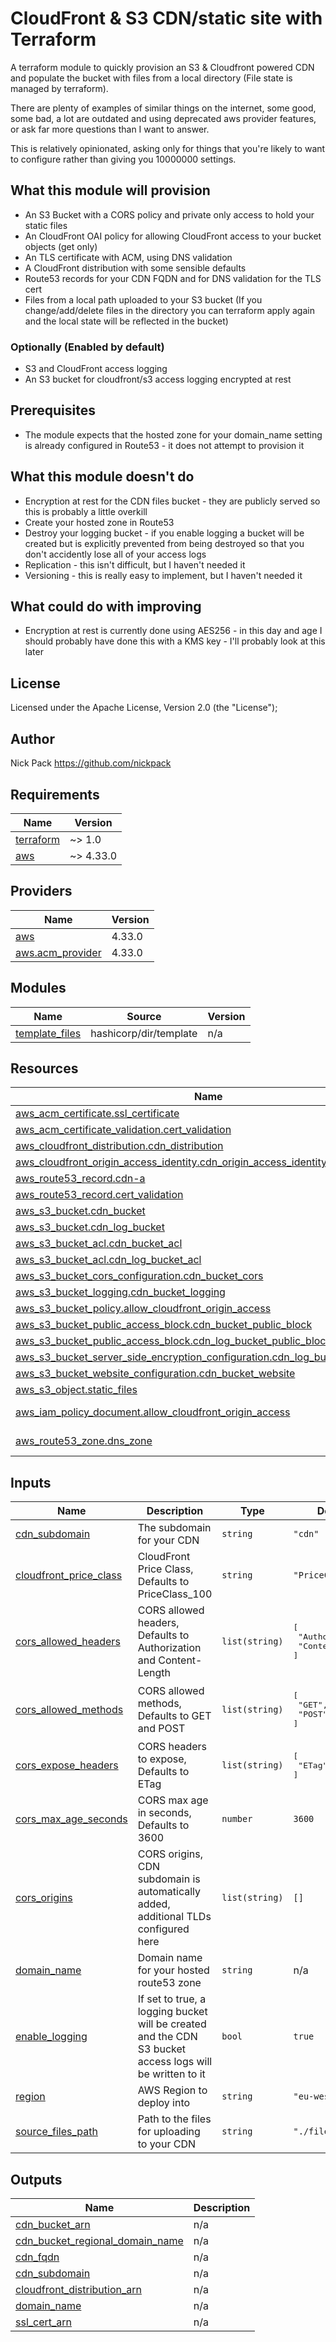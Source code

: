 # CloudFront & S3 CDN/static site with Terraform

A terraform module to quickly provision an S3 & Cloudfront powered CDN and populate the bucket with files from a local directory (File state is managed by terraform).

There are plenty of examples of similar things on the internet, some good, some bad, a lot are outdated and using deprecated aws provider features, or ask far more questions than I want to answer.

This is relatively opinionated, asking only for things that you're likely to want to configure rather than giving you 10000000 settings.

## What this module will provision

* An S3 Bucket with a CORS policy and private only access to hold your static files
* An CloudFront OAI policy for allowing CloudFront access to your bucket objects (get only)
* An TLS certificate with ACM, using DNS validation
* A CloudFront distribution with some sensible defaults
* Route53 records for your CDN FQDN and for DNS validation for the TLS cert
* Files from a local path uploaded to your S3 bucket (If you change/add/delete files in the directory you can terraform apply again and the local state will be reflected in the bucket)

### Optionally (Enabled by default)

* S3 and CloudFront access logging
* An S3 bucket for cloudfront/s3 access logging encrypted at rest

## Prerequisites

* The module expects that the hosted zone for your domain_name setting is already configured in Route53 - it does not attempt to provision it

## What this module doesn't do

* Encryption at rest for the CDN files bucket - they are publicly served so this is probably a little overkill
* Create your hosted zone in Route53
* Destroy your logging bucket - if you enable logging a bucket will be created but is explicitly prevented from being destroyed so that you don't accidently lose all of your access logs
* Replication - this isn't difficult, but I haven't needed it
* Versioning - this is really easy to implement, but I haven't needed it

## What could do with improving

* Encryption at rest is currently done using AES256 - in this day and age I should probably have done this with a KMS key - I'll probably look at this later

## License

Licensed under the Apache License, Version 2.0 (the "License");

## Author

Nick Pack <https://github.com/nickpack>

<!-- BEGIN_TF_DOCS -->
## Requirements

| Name | Version |
|------|---------|
| <a name="requirement_terraform"></a> [terraform](#requirement\_terraform) | ~> 1.0 |
| <a name="requirement_aws"></a> [aws](#requirement\_aws) | ~> 4.33.0 |

## Providers

| Name | Version |
|------|---------|
| <a name="provider_aws"></a> [aws](#provider\_aws) | 4.33.0 |
| <a name="provider_aws.acm_provider"></a> [aws.acm\_provider](#provider\_aws.acm\_provider) | 4.33.0 |

## Modules

| Name | Source | Version |
|------|--------|---------|
| <a name="module_template_files"></a> [template\_files](#module\_template\_files) | hashicorp/dir/template | n/a |

## Resources

| Name | Type |
|------|------|
| [aws_acm_certificate.ssl_certificate](https://registry.terraform.io/providers/hashicorp/aws/latest/docs/resources/acm_certificate) | resource |
| [aws_acm_certificate_validation.cert_validation](https://registry.terraform.io/providers/hashicorp/aws/latest/docs/resources/acm_certificate_validation) | resource |
| [aws_cloudfront_distribution.cdn_distribution](https://registry.terraform.io/providers/hashicorp/aws/latest/docs/resources/cloudfront_distribution) | resource |
| [aws_cloudfront_origin_access_identity.cdn_origin_access_identity](https://registry.terraform.io/providers/hashicorp/aws/latest/docs/resources/cloudfront_origin_access_identity) | resource |
| [aws_route53_record.cdn-a](https://registry.terraform.io/providers/hashicorp/aws/latest/docs/resources/route53_record) | resource |
| [aws_route53_record.cert_validation](https://registry.terraform.io/providers/hashicorp/aws/latest/docs/resources/route53_record) | resource |
| [aws_s3_bucket.cdn_bucket](https://registry.terraform.io/providers/hashicorp/aws/latest/docs/resources/s3_bucket) | resource |
| [aws_s3_bucket.cdn_log_bucket](https://registry.terraform.io/providers/hashicorp/aws/latest/docs/resources/s3_bucket) | resource |
| [aws_s3_bucket_acl.cdn_bucket_acl](https://registry.terraform.io/providers/hashicorp/aws/latest/docs/resources/s3_bucket_acl) | resource |
| [aws_s3_bucket_acl.cdn_log_bucket_acl](https://registry.terraform.io/providers/hashicorp/aws/latest/docs/resources/s3_bucket_acl) | resource |
| [aws_s3_bucket_cors_configuration.cdn_bucket_cors](https://registry.terraform.io/providers/hashicorp/aws/latest/docs/resources/s3_bucket_cors_configuration) | resource |
| [aws_s3_bucket_logging.cdn_bucket_logging](https://registry.terraform.io/providers/hashicorp/aws/latest/docs/resources/s3_bucket_logging) | resource |
| [aws_s3_bucket_policy.allow_cloudfront_origin_access](https://registry.terraform.io/providers/hashicorp/aws/latest/docs/resources/s3_bucket_policy) | resource |
| [aws_s3_bucket_public_access_block.cdn_bucket_public_block](https://registry.terraform.io/providers/hashicorp/aws/latest/docs/resources/s3_bucket_public_access_block) | resource |
| [aws_s3_bucket_public_access_block.cdn_log_bucket_public_block](https://registry.terraform.io/providers/hashicorp/aws/latest/docs/resources/s3_bucket_public_access_block) | resource |
| [aws_s3_bucket_server_side_encryption_configuration.cdn_log_bucket_encryption](https://registry.terraform.io/providers/hashicorp/aws/latest/docs/resources/s3_bucket_server_side_encryption_configuration) | resource |
| [aws_s3_bucket_website_configuration.cdn_bucket_website](https://registry.terraform.io/providers/hashicorp/aws/latest/docs/resources/s3_bucket_website_configuration) | resource |
| [aws_s3_object.static_files](https://registry.terraform.io/providers/hashicorp/aws/latest/docs/resources/s3_object) | resource |
| [aws_iam_policy_document.allow_cloudfront_origin_access](https://registry.terraform.io/providers/hashicorp/aws/latest/docs/data-sources/iam_policy_document) | data source |
| [aws_route53_zone.dns_zone](https://registry.terraform.io/providers/hashicorp/aws/latest/docs/data-sources/route53_zone) | data source |

## Inputs

| Name | Description | Type | Default | Required |
|------|-------------|------|---------|:--------:|
| <a name="input_cdn_subdomain"></a> [cdn\_subdomain](#input\_cdn\_subdomain) | The subdomain for your CDN | `string` | `"cdn"` | no |
| <a name="input_cloudfront_price_class"></a> [cloudfront\_price\_class](#input\_cloudfront\_price\_class) | CloudFront Price Class, Defaults to PriceClass\_100 | `string` | `"PriceClass_100"` | no |
| <a name="input_cors_allowed_headers"></a> [cors\_allowed\_headers](#input\_cors\_allowed\_headers) | CORS allowed headers, Defaults to Authorization and Content-Length | `list(string)` | <pre>[<br>  "Authorization",<br>  "Content-Length"<br>]</pre> | no |
| <a name="input_cors_allowed_methods"></a> [cors\_allowed\_methods](#input\_cors\_allowed\_methods) | CORS allowed methods, Defaults to GET and POST | `list(string)` | <pre>[<br>  "GET",<br>  "POST"<br>]</pre> | no |
| <a name="input_cors_expose_headers"></a> [cors\_expose\_headers](#input\_cors\_expose\_headers) | CORS headers to expose, Defaults to ETag | `list(string)` | <pre>[<br>  "ETag"<br>]</pre> | no |
| <a name="input_cors_max_age_seconds"></a> [cors\_max\_age\_seconds](#input\_cors\_max\_age\_seconds) | CORS max age in seconds, Defaults to 3600 | `number` | `3600` | no |
| <a name="input_cors_origins"></a> [cors\_origins](#input\_cors\_origins) | CORS origins, CDN subdomain is automatically added, additional TLDs configured here | `list(string)` | `[]` | no |
| <a name="input_domain_name"></a> [domain\_name](#input\_domain\_name) | Domain name for your hosted route53 zone | `string` | n/a | yes |
| <a name="input_enable_logging"></a> [enable\_logging](#input\_enable\_logging) | If set to true, a logging bucket will be created and the CDN S3 bucket access logs will be written to it | `bool` | `true` | no |
| <a name="input_region"></a> [region](#input\_region) | AWS Region to deploy into | `string` | `"eu-west-1"` | no |
| <a name="input_source_files_path"></a> [source\_files\_path](#input\_source\_files\_path) | Path to the files for uploading to your CDN | `string` | `"./files"` | no |

## Outputs

| Name | Description |
|------|-------------|
| <a name="output_cdn_bucket_arn"></a> [cdn\_bucket\_arn](#output\_cdn\_bucket\_arn) | n/a |
| <a name="output_cdn_bucket_regional_domain_name"></a> [cdn\_bucket\_regional\_domain\_name](#output\_cdn\_bucket\_regional\_domain\_name) | n/a |
| <a name="output_cdn_fqdn"></a> [cdn\_fqdn](#output\_cdn\_fqdn) | n/a |
| <a name="output_cdn_subdomain"></a> [cdn\_subdomain](#output\_cdn\_subdomain) | n/a |
| <a name="output_cloudfront_distribution_arn"></a> [cloudfront\_distribution\_arn](#output\_cloudfront\_distribution\_arn) | n/a |
| <a name="output_domain_name"></a> [domain\_name](#output\_domain\_name) | n/a |
| <a name="output_ssl_cert_arn"></a> [ssl\_cert\_arn](#output\_ssl\_cert\_arn) | n/a |
<!-- END_TF_DOCS -->